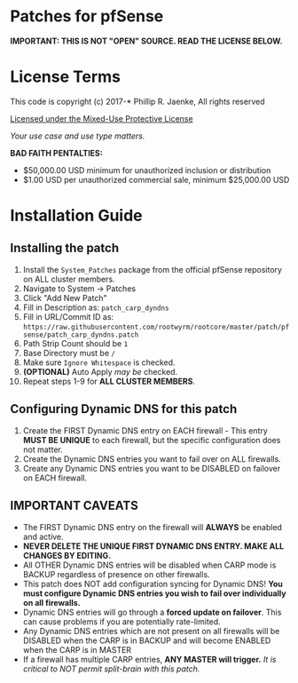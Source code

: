 # Patches for pfSense

**IMPORTANT: THIS IS NOT "OPEN" SOURCE. READ THE LICENSE BELOW.**

# License Terms

This code is copyright (c) 2017-* Phillip R. Jaenke, All rights reserved

[Licensed under the Mixed-Use Protective License](https://github.com/rootwyrm/rootcore/MUPL.md)

*Your use case and use type matters.*

**BAD FAITH PENTALTIES:**
* $50,000.00 USD minimum for unauthorized inclusion or distribution
* $1.00 USD per unauthorized commercial sale, minimum $25,000.00 USD

# Installation Guide

## Installing the patch
1. Install the `System_Patches` package from the official pfSense repository on ALL cluster members.
2. Navigate to System -> Patches
3. Click "Add New Patch"
4. Fill in Description as: `patch_carp_dyndns`
5. Fill in URL/Commit ID as: `https://raw.githubusercontent.com/rootwyrm/rootcore/master/patch/pfsense/patch_carp_dyndns.patch`
6. Path Strip Count should be `1`
7. Base Directory must be `/`
8. Make sure `Ignore Whitespace` is checked.
9. **(OPTIONAL)** Auto Apply *may be* checked.
10. Repeat steps 1-9 for **ALL CLUSTER MEMBERS**.

## Configuring Dynamic DNS for this patch
1. Create the FIRST Dynamic DNS entry on EACH firewall - This entry **MUST BE UNIQUE** to each firewall, but the specific configuration does not matter.
2. Create the Dynamic DNS entries you want to fail over on ALL firewalls.
3. Create any Dynamic DNS entries you want to be DISABLED on failover on EACH firewall.

## IMPORTANT CAVEATS
* The FIRST Dynamic DNS entry on the firewall will **ALWAYS** be enabled and active.
* **NEVER DELETE THE UNIQUE FIRST DYNAMIC DNS ENTRY. MAKE ALL CHANGES BY EDITING.**
* All OTHER Dynamic DNS entries will be disabled when CARP mode is BACKUP regardless of presence on other firewalls.
* This patch does NOT add configuration syncing for Dynamic DNS! **You must configure Dynamic DNS entries you wish to fail over individually on all firewalls.**
* Dynamic DNS entries will go through a **forced update on failover**. This can cause problems if you are potentially rate-limited.
* Any Dynamic DNS entries which are not present on all firewalls will be DISABLED when the CARP is in BACKUP and will become ENABLED when the CARP is in MASTER
* If a firewall has multiple CARP entries, **ANY MASTER will trigger.** *It is critical to NOT permit split-brain with this patch.*

